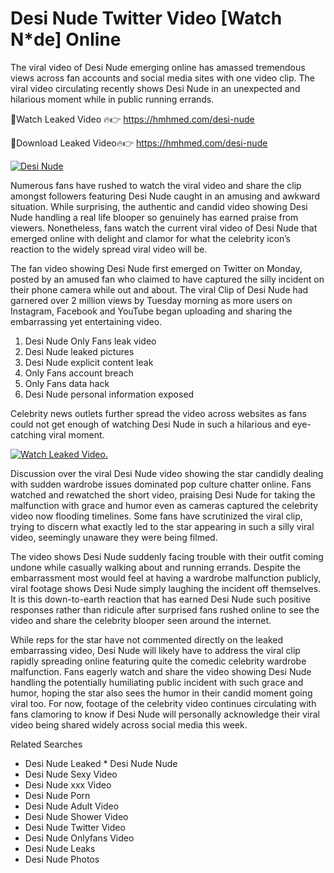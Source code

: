 ﻿# Desi Nude Twitter Video [Watch N*de] Online

The viral video of ﻿Desi Nude emerging online has amassed tremendous views across fan accounts and social media sites with one video clip. The viral video circulating recently shows ﻿Desi Nude in an unexpected and hilarious moment while in public running errands. 

🔴Watch Leaked Video 🔥👉  https://hmhmed.com/desi-nude 

🔴Download Leaked Video🔥👉  https://hmhmed.com/desi-nude 

[![Desi Nude](https://i.imgur.com/dJHk4Zq.gif)](https://hmhmed.com/desi-nude)

Numerous fans have rushed to watch the viral video and share the clip amongst followers featuring ﻿Desi Nude caught in an amusing and awkward situation. While surprising, the authentic and candid video showing ﻿Desi Nude handling a real life blooper so genuinely has earned praise from viewers. Nonetheless, fans watch the current viral video of ﻿Desi Nude that emerged online with delight and clamor for what the celebrity icon’s reaction to the widely spread viral video will be.

The fan video showing ﻿Desi Nude first emerged on Twitter on Monday, posted by an amused fan who claimed to have captured the silly incident on their phone camera while out and about. The viral Clip of ﻿Desi Nude had garnered over 2 million views by Tuesday morning as more users on Instagram, Facebook and YouTube began uploading and sharing the embarrassing yet entertaining video. 

1. ﻿Desi Nude Only Fans leak video
2. ﻿Desi Nude leaked pictures
3. ﻿Desi Nude explicit content leak
4. Only Fans account breach
5. Only Fans data hack
6. ﻿Desi Nude personal information exposed

Celebrity news outlets further spread the video across websites as fans could not get enough of watching ﻿Desi Nude in such a hilarious and eye-catching viral moment. 

[![Watch Leaked Video.](https://miro.medium.com/v2/resize:fit:828/format:webp/1*cilzJN44JGOrTw9NJCrNHA.gif "Watch Leaked Video")](https://hmhmed.com/desi-nude)

Discussion over the viral ﻿Desi Nude video showing the star candidly dealing with sudden wardrobe issues dominated pop culture chatter online. Fans watched and rewatched the short video, praising ﻿Desi Nude for taking the malfunction with grace and humor even as cameras captured the celebrity video now flooding timelines. Some fans have scrutinized the viral clip, trying to discern what exactly led to the star appearing in such a silly viral video, seemingly unaware they were being filmed.

The video shows ﻿Desi Nude suddenly facing trouble with their outfit coming undone while casually walking about and running errands. Despite the embarrassment most would feel at having a wardrobe malfunction publicly, viral footage shows ﻿Desi Nude simply laughing the incident off themselves. It is this down-to-earth reaction that has earned ﻿Desi Nude such positive responses rather than ridicule after surprised fans rushed online to see the video and share the celebrity blooper seen around the internet.  

While reps for the star have not commented directly on the leaked embarrassing video, ﻿Desi Nude will likely have to address the viral clip rapidly spreading online featuring quite the comedic celebrity wardrobe malfunction. Fans eagerly watch and share the video showing ﻿Desi Nude handling the potentially humiliating public incident with such grace and humor, hoping the star also sees the humor in their candid moment going viral too. For now, footage of the celebrity video continues circulating with fans clamoring to know if ﻿Desi Nude will personally acknowledge their viral video being shared widely across social media this week.

Related Searches
* ﻿Desi Nude Leaked
﻿* Desi Nude Nude
* ﻿Desi Nude Sexy Video
* ﻿Desi Nude xxx Video
* ﻿Desi Nude Porn
* ﻿Desi Nude Adult Video
* ﻿Desi Nude Shower Video
* ﻿Desi Nude Twitter Video
* ﻿Desi Nude Onlyfans Video
* ﻿Desi Nude Leaks
* ﻿Desi Nude Photos